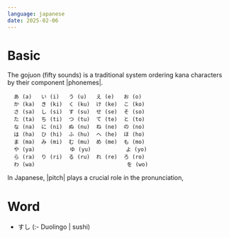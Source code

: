 ```yaml
---
language: japanese
date: 2025-02-06
---
```


# Basic

The gojuon (fifty sounds) is a traditional system ordering kana characters
by their component |phonemes|. 

      あ (a)   い (i)   う (u)   え (e)   お (o)
      か (ka)  き (ki)  く (ku)  け (ke)  こ (ko)
      さ (sa)  し (si)  す (su)  せ (se)  そ (so)
      た (ta)  ち (ti)  つ (tu)  て (te)  と (to)
      な (na)  に (ni)  ぬ (nu)  ね (ne)  の (no)
      は (ha)  ひ (hi)  ふ (hu)  へ (he)  ほ (ho)
      ま (ma)  み (mi)  む (mu)  め (me)  も (mo)
      や (ya)           ゆ (yu)           よ (yo)
      ら (ra)  り (ri)  る (ru)  れ (re)  ろ (ro)
      わ (wa)                             を (wo)

In Japanese, |pitch| plays a crucial role in the pronunciation, 

 

# Word

+ すし (:- Duolingo | sushi) 
